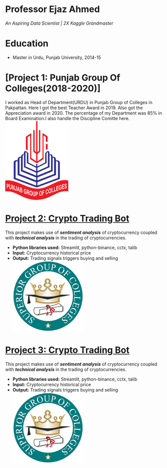 # Professor Ejaz Ahmed
*An Aspiring Data Scientist | 2X Kaggle Grandmaster*

# Education
* Master in Urdu, Punjab University, 2014-15

# [Project 1: Punjab Group Of Colleges(2018-2020)]

I worked as Head of Department(URDU) in Punjab Group of Colleges in Pakpattan. Here I got the best Teacher Award in 2019. Also got the Appreciation award in 2020. The percentage 
of my Department was 85% in Board Examination.I also handle the Discipline Comitte here.
 ![alt text](punjab.png)

# [Project 2: Crypto Trading Bot](http://youtube.com/dataprofessor)

This project makes use of ***sentiment analysis*** of cryptocurrency coupled with ***technical analysis*** in the trading of cryptocurrencies.
* **Python libraries used:** Streamlit, python-binance, cctx, talib
* **Input:** Cryptocurrency historical price
* **Output:** Trading signals triggers buying and selling
 ![alt text](superior.png)
 
 # [Project 3: Crypto Trading Bot](http://youtube.com/dataprofessor)

This project makes use of ***sentiment analysis*** of cryptocurrency coupled with ***technical analysis*** in the trading of cryptocurrencies.
* **Python libraries used:** Streamlit, python-binance, cctx, talib
* **Input:** Cryptocurrency historical price
* **Output:** Trading signals triggers buying and selling
 ![alt text](superior.png)
 
